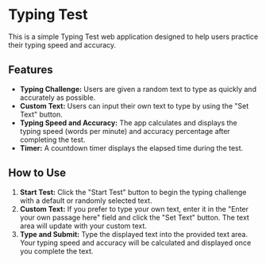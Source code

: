 # Typing Test

This is a simple Typing Test web application designed to help users practice their typing speed and accuracy. 

## Features

- **Typing Challenge:** Users are given a random text to type as quickly and accurately as possible.
- **Custom Text:** Users can input their own text to type by using the "Set Text" button.
- **Typing Speed and Accuracy:** The app calculates and displays the typing speed (words per minute) and accuracy percentage after completing the test.
- **Timer:** A countdown timer displays the elapsed time during the test.

## How to Use

1. **Start Test:** Click the "Start Test" button to begin the typing challenge with a default or randomly selected text.
2. **Custom Text:** If you prefer to type your own text, enter it in the "Enter your own passage here" field and click the "Set Text" button. The text area will update with your custom text.
3. **Type and Submit:** Type the displayed text into the provided text area. Your typing speed and accuracy will be calculated and displayed once you complete the text.
